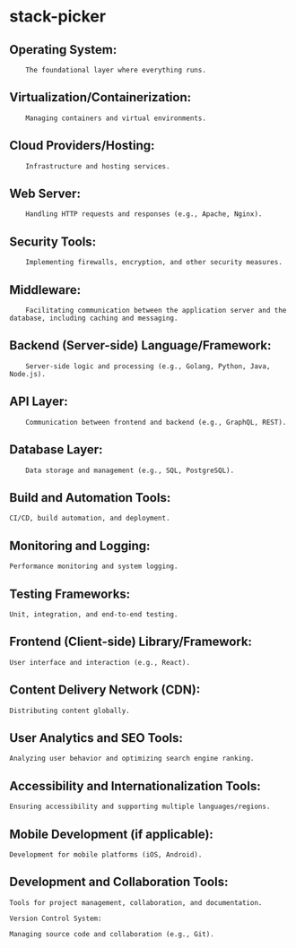 # stack-picker


## Operating System:
        The foundational layer where everything runs.

  
##  Virtualization/Containerization:
        Managing containers and virtual environments.

 
##   Cloud Providers/Hosting:
        Infrastructure and hosting services.

 
##   Web Server:
        Handling HTTP requests and responses (e.g., Apache, Nginx).

 
##   Security Tools:
        Implementing firewalls, encryption, and other security measures.

 
##   Middleware:
        Facilitating communication between the application server and the database, including caching and messaging.

 
##   Backend (Server-side) Language/Framework:
        Server-side logic and processing (e.g., Golang, Python, Java, Node.js).


##    API Layer:
        Communication between frontend and backend (e.g., GraphQL, REST).


##    Database Layer:
        Data storage and management (e.g., SQL, PostgreSQL).


##    Build and Automation Tools:

    CI/CD, build automation, and deployment.


##    Monitoring and Logging:

    Performance monitoring and system logging.


##    Testing Frameworks:

    Unit, integration, and end-to-end testing.


##    Frontend (Client-side) Library/Framework:

    User interface and interaction (e.g., React).


##    Content Delivery Network (CDN):

    Distributing content globally.


##    User Analytics and SEO Tools:

    Analyzing user behavior and optimizing search engine ranking.


##    Accessibility and Internationalization Tools:

    Ensuring accessibility and supporting multiple languages/regions.

  
##  Mobile Development (if applicable):

    Development for mobile platforms (iOS, Android).

 
##   Development and Collaboration Tools:

    Tools for project management, collaboration, and documentation.

    Version Control System:

    Managing source code and collaboration (e.g., Git).
